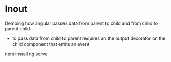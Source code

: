 # Inout

Demoing how angular passes data from parent to child and from child to parent child.

* to pass data from child to parent requires an the output decorator on the child component that emits an event

npm install 
ng serve 
